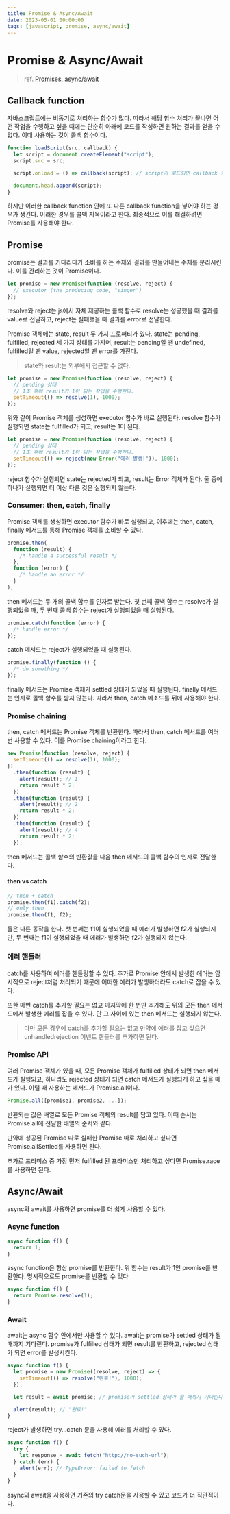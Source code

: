 ```yaml
---
title: Promise & Async/Await
date: 2023-05-01 00:00:00
tags: [javascript, promise, async/await]
---
```


# Promise & Async/Await

> ref. [Promises, async/await](https://javascript.info/callbacks)

## Callback function

자바스크립트에는 비동기로 처리하는 함수가 많다. 따라서 해당 함수 처리가 끝나면 어떤 작업을 수행하고 싶을 때에는 단순히 아래에 코드를 작성하면 원하는 결과를 얻을 수 없다. 이때 사용하는 것이 콜백 함수이다.

```js
function loadScript(src, callback) {
  let script = document.createElement("script");
  script.src = src;

  script.onload = () => callback(script); // script가 로드되면 callback 함수를 호출한다.

  document.head.append(script);
}
```

하지만 이러한 callback function 안에 또 다른 callback function을 넣어야 하는 경우가 생긴다. 이러한 경우를 콜백 지옥이라고 한다. 최종적으로 이를 해결하려면 Promise를 사용해야 한다.

## Promise

promise는 결과를 기다리다가 소비를 하는 주체와 결과를 만들어내는 주체를 분리시킨다. 이를 관리하는 것이 Promise이다.

```js
let promise = new Promise(function (resolve, reject) {
  // executor (the producing code, "singer")
});
```

resolve와 reject는 js에서 자체 제공하는 콜백 함수로 resolve는 성공했을 때 결과를 value로 전달하고, reject는 실패했을 때 결과를 error로 전달한다.

Promise 객체에는 state, result 두 가지 프로퍼티가 있다. state는 pending, fulfilled, rejected 세 가지 상태를 가지며, result는 pending일 땐 undefined, fulfilled일 땐 value, rejected일 땐 error를 가진다.

> state와 result는 외부에서 접근할 수 없다.

```js
let promise = new Promise(function (resolve, reject) {
  // pending 상태
  // 1초 후에 result가 1이 되는 작업을 수행한다.
  setTimeout(() => resolve(1), 1000);
});
```

위와 같이 Promise 객체를 생성하면 executor 함수가 바로 실행된다. resolve 함수가 실행되면 state는 fulfilled가 되고, result는 1이 된다.

```js
let promise = new Promise(function (resolve, reject) {
  // pending 상태
  // 1초 후에 result가 1이 되는 작업을 수행한다.
  setTimeout(() => reject(new Error("에러 발생!")), 1000);
});
```

reject 함수가 실행되면 state는 rejected가 되고, result는 Error 객체가 된다. 둘 중에 하나가 실행되면 더 이상 다른 것은 실행되지 않는다.

### Consumer: then, catch, finally

Promise 객체를 생성하면 executor 함수가 바로 실행되고, 이후에는 then, catch, finally 메서드를 통해 Promise 객체를 소비할 수 있다.

```js
promise.then(
  function (result) {
    /* handle a successful result */
  },
  function (error) {
    /* handle an error */
  }
);
```

then 메서드는 두 개의 콜백 함수를 인자로 받는다. 첫 번째 콜백 함수는 resolve가 실행되었을 때, 두 번째 콜백 함수는 reject가 실행되었을 때 실행된다.

```js
promise.catch(function (error) {
  /* handle error */
});
```

catch 메서드는 reject가 실행되었을 때 실행된다.

```js
promise.finally(function () {
  /* do something */
});
```

finally 메서드는 Promise 객체가 settled 상태가 되었을 때 실행된다. finally 메서드는 인자로 콜백 함수를 받지 않는다. 따라서 then, catch 메소드를 뒤에 사용해야 한다.

### Promise chaining

then, catch 메서드는 Promise 객체를 반환한다. 따라서 then, catch 메서드를 여러 번 사용할 수 있다. 이를 Promise chaining이라고 한다.

```js
new Promise(function (resolve, reject) {
  setTimeout(() => resolve(1), 1000);
})
  .then(function (result) {
    alert(result); // 1
    return result * 2;
  })
  .then(function (result) {
    alert(result); // 2
    return result * 2;
  })
  .then(function (result) {
    alert(result); // 4
    return result * 2;
  });
```

then 메서드는 콜백 함수의 반환값을 다음 then 메서드의 콜백 함수의 인자로 전달한다.

#### then vs catch

```js
// then + catch
promise.then(f1).catch(f2);
// only then
promise.then(f1, f2);
```

둘은 다른 동작을 한다. 첫 번째는 f1이 실행되었을 때 에러가 발생하면 f2가 실행되지만, 두 번째는 f1이 실행되었을 때 에러가 발생하면 f2가 실행되지 않는다.

### 에러 핸들러

catch를 사용하여 에러를 핸들링할 수 있다. 추가로 Promise 안에서 발생한 에러는 암시적으로 reject처럼 처리되기 때문에 어떠한 에러가 발생하더라도 catch로 잡을 수 있다.

또한 매번 catch를 추가할 필요는 없고 마지막에 한 번만 추가해도 위의 모든 then 메서드에서 발생한 에러를 잡을 수 있다. 단 그 사이에 있는 then 메서드는 실행되지 않는다.

> 다만 모든 경우에 catch를 추가할 필요는 없고 만약에 에러를 잡고 싶으면 unhandledrejection 이벤트 핸들러를 추가하면 된다.

### Promise API

여러 Promise 객체가 있을 때, 모든 Promise 객체가 fulfilled 상태가 되면 then 메서드가 실행되고, 하나라도 rejected 상태가 되면 catch 메서드가 실행되게 하고 싶을 때가 있다. 이럴 때 사용하는 메서드가 Promise.all이다.

```js
Promise.all([promise1, promise2, ...]);
```

반환되는 값은 배열로 모든 Promise 객체의 result를 담고 있다. 이때 순서는 Promise.all에 전달한 배열의 순서와 같다.

만약에 성공된 Promise 따로 실패한 Promise 따로 처리하고 싶다면 Promise.allSettled를 사용하면 된다.

추가로 프라미스 중 가장 먼저 fulfilled 된 프라미스만 처리하고 싶다면 Promise.race를 사용하면 된다.

## Async/Await

async와 await를 사용하면 promise를 더 쉽게 사용할 수 있다.

### Async function

```js
async function f() {
  return 1;
}
```

async function은 항상 promise를 반환한다. 위 함수는 result가 1인 promise를 반환한다. 명시적으로도 promise를 반환할 수 있다.

```js
async function f() {
  return Promise.resolve(1);
}
```

### Await

await는 async 함수 안에서만 사용할 수 있다. await는 promise가 settled 상태가 될 때까지 기다린다. promise가 fulfilled 상태가 되면 result를 반환하고, rejected 상태가 되면 error를 발생시킨다.

```js
async function f() {
  let promise = new Promise((resolve, reject) => {
    setTimeout(() => resolve("완료!"), 1000);
  });

  let result = await promise; // promise가 settled 상태가 될 때까지 기다린다.

  alert(result); // "완료!"
}
```

reject가 발생하면 try...catch 문을 사용해 에러를 처리할 수 있다.

```js
async function f() {
  try {
    let response = await fetch("http://no-such-url");
  } catch (err) {
    alert(err); // TypeError: failed to fetch
  }
}
```

async와 await을 사용하면 기존의 try catch문을 사용할 수 있고 코드가 더 직관적이다.
